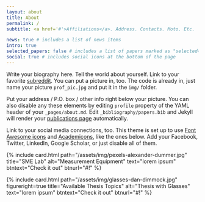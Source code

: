 ```yaml
---
layout: about
title: About
permalink: /
subtitle: <a href='#'>Affiliations</a>. Address. Contacts. Moto. Etc.

news: true # includes a list of news items
intro: true
selected_papers: false # includes a list of papers marked as "selected={true}"
social: true # includes social icons at the bottom of the page
---
```


Write your biography here. Tell the world about yourself. Link to your favorite [subreddit](http://reddit.com). You can put a picture in, too. The code is already in, just name your picture `prof_pic.jpg` and put it in the `img/` folder.

Put your address / P.O. box / other info right below your picture. You can also disable any these elements by editing `profile` property of the YAML header of your `_pages/about.md`. Edit `_bibliography/papers.bib` and Jekyll will render your [publications page](/al-folio/publications/) automatically.

Link to your social media connections, too. This theme is set up to use [Font Awesome icons](http://fortawesome.github.io/Font-Awesome/) and [Academicons](https://jpswalsh.github.io/academicons/), like the ones below. Add your Facebook, Twitter, LinkedIn, Google Scholar, or just disable all of them.


{% 
    include card.html 
    path="/assets/img/pexels-alexander-dummer.jpg" 
    title="SME Lab" 
    alt="Measurement Equipment"
    text="lorem ipsum" 
    btntext="Check it out" 
    btnurl="#!" 
%}

{% 
    include card.html
    path="/assets/img/glasses-dan-dimmock.jpg"
    figureright=true
    title="Available Thesis Topics"
    alt="Thesis with Glasses"
    text="lorem ipsum" 
    btntext="Check it out" 
    btnurl="#!"
%}
